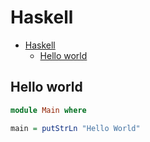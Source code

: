 # Haskell

<!--ts-->
* [Haskell](hasekll.md#haskell)
   * [Hello world](hasekll.md#hello-world)

<!-- Added by: runner, at: Fri Jul 30 08:37:55 UTC 2021 -->

<!--te-->

## Hello world
```haskell
module Main where

main = putStrLn "Hello World"
```
